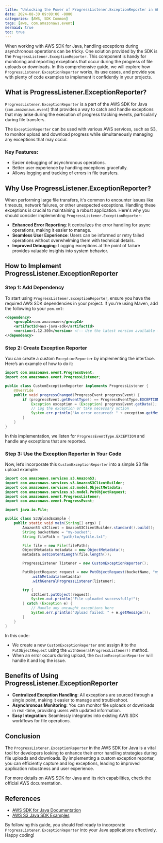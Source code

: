 ```yaml
---
title: "Unlocking the Power of ProgressListener.ExceptionReporter in AWS SDK for Java: A Detailed Guide"
date: 2024-08-30 09:00:00 -0000
categories: [AWS, SDK Common]
tags: [aws, com.amazonaws.event]
mermaid: true
toc: true
---
```



When working with AWS SDK for Java, handling exceptions during asynchronous operations can be tricky. One solution provided by the SDK is the `ProgressListener.ExceptionReporter`. This component is handy for monitoring and reporting exceptions that occur during the progress of file uploads or downloads. In this comprehensive guide, we will explore how `ProgressListener.ExceptionReporter` works, its use cases, and provide you with plenty of code examples to implement it confidently in your projects.

## What is ProgressListener.ExceptionReporter?

`ProgressListener.ExceptionReporter` is a part of the AWS SDK for Java (`com.amazonaws.event`) that provides a way to catch and handle exceptions that may arise during the execution of progress tracking events, particularly during file transfers.

The `ExceptionReporter` can be used with various AWS services, such as S3, to monitor upload and download progress while simultaneously managing any exceptions that may occur.

### Key Features:
- Easier debugging of asynchronous operations.
- Better user experience by handling exceptions gracefully.
- Allows logging and tracking of errors in file transfers.

## Why Use ProgressListener.ExceptionReporter?

When performing large file transfers, it's common to encounter issues like timeouts, network failures, or other unexpected exceptions. Handling these exceptions is crucial to maintaining a robust application. Here's why you should consider implementing `ProgressListener.ExceptionReporter`:

- **Enhanced Error Reporting**: It centralizes the error handling for async operations, making it easier to manage.
- **Seamless User Experience**: Users can be informed or retry failed operations without overwhelming them with technical details.
- **Improved Debugging**: Logging exceptions at the point of failure provides valuable insights into system behavior.

## How to Implement ProgressListener.ExceptionReporter

### Step 1: Add Dependency

To start using `ProgressListener.ExceptionReporter`, ensure you have the required AWS SDK dependencies in your project. If you're using Maven, add the following to your `pom.xml`:

```xml
<dependency>
    <groupId>com.amazonaws</groupId>
    <artifactId>aws-java-sdk</artifactId>
    <version>1.12.300</version> <!-- Use the latest version available -->
</dependency>
```

### Step 2: Create Exception Reporter

You can create a custom `ExceptionReporter` by implementing the interface. Here’s an example of how to do it:

```java
import com.amazonaws.event.ProgressEvent;
import com.amazonaws.event.ProgressListener;

public class CustomExceptionReporter implements ProgressListener {
    @Override
    public void progressChanged(ProgressEvent progressEvent) {
        if (progressEvent.getEventType() == ProgressEventType.EXCEPTION) {
            Exception exception = (Exception) progressEvent.getData();
            // Log the exception or take necessary action
            System.err.println("An error occurred: " + exception.getMessage());
        }
    }
}
```

In this implementation, we listen for `ProgressEventType.EXCEPTION` and handle any exceptions that are reported.

### Step 3: Use the Exception Reporter in Your Code

Now, let’s incorporate this `CustomExceptionReporter` into a simple S3 file upload example:

```java
import com.amazonaws.services.s3.AmazonS3;
import com.amazonaws.services.s3.AmazonS3ClientBuilder;
import com.amazonaws.services.s3.model.ObjectMetadata;
import com.amazonaws.services.s3.model.PutObjectRequest;
import com.amazonaws.event.ProgressListener;
import com.amazonaws.event.ProgressEvent;

import java.io.File;

public class S3UploadExample {
    public static void main(String[] args) {
        AmazonS3 s3Client = AmazonS3ClientBuilder.standard().build();
        String bucketName = "my-bucket";
        String filePath = "path/to/myfile.txt";

        File file = new File(filePath);
        ObjectMetadata metadata = new ObjectMetadata();
        metadata.setContentLength(file.length());

        ProgressListener listener = new CustomExceptionReporter();

        PutObjectRequest request = new PutObjectRequest(bucketName, "myfile.txt", file)
            .withMetadata(metadata)
            .withGeneralProgressListener(listener);

        try {
            s3Client.putObject(request);
            System.out.println("File uploaded successfully!");
        } catch (Exception e) {
            // Handle any uncaught exceptions here
            System.err.println("Upload failed: " + e.getMessage());
        }
    }
}
```

In this code:
- We create a new `CustomExceptionReporter` and assign it to the `PutObjectRequest` using the `withGeneralProgressListener()` method.
- When an error occurs during upload, the `CustomExceptionReporter` will handle it and log the issue.

## Benefits of Using ProgressListener.ExceptionReporter

- **Centralized Exception Handling**: All exceptions are sourced through a single point, making it easier to manage and troubleshoot.
- **Asynchronous Monitoring**: You can monitor file uploads or downloads in real-time, providing users with updated information.
- **Easy Integration**: Seamlessly integrates into existing AWS SDK workflows for file operations.

## Conclusion

The `ProgressListener.ExceptionReporter` in the AWS SDK for Java is a vital tool for developers looking to enhance their error handling strategies during file uploads and downloads. By implementing a custom exception reporter, you can efficiently capture and log exceptions, leading to improved application robustness and user experience.

For more details on AWS SDK for Java and its rich capabilities, check the official AWS documentation.

## References
- [AWS SDK for Java Documentation](https://docs.aws.amazon.com/sdk-for-java/latest/developer-guide/welcome.html)
- [AWS S3 Java SDK Examples](https://docs.aws.amazon.com/sdk-for-java/latest/developer-guide/examples-s3.html)

By following this guide, you should feel ready to incorporate `ProgressListener.ExceptionReporter` into your Java applications effectively. Happy coding!
